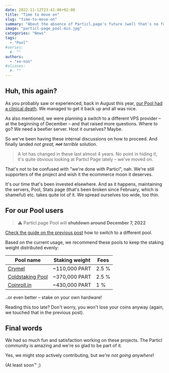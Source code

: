```yaml
---
date: 2022-11-12T23:41:06+02:00
title: "Time to move on"
slug: "time-to-move-on"
summary: "About the absence of Particl.page's future (well that's no fun!)"
image: "particl-page_pool-min.jpg"
categories: "News"
tags: 
  - "Pool"
#series:
  #- ""
authors:
  - "xe-non"
#aliases:
  #- ""
---
```


## Huh, this again?

As you probably saw or experienced, back in August this year, [our Pool had a clinical death](/articles/pool-shutdown/). We managed to get it back up and all was nice.

As also mentioned, we were planning a switch to a different VPS provider – at the beginning of December – and that raised more questions. Where to go? We need a beefier server. Host it ourselves? Maybe.

So we've been having these internal discussions on how to proceed. And finally landed _not great, ~~not~~ terrible_ solution.

> A lot has changed in these last almost 4 years. No point in hiding it, it's quite obvious looking at Particl Page lately – we've moved on.

That's not to be confused with "we're done with Particl", nah. We're still supporters of the project and wish it the ecommerce moon it deserves.

It's our time that's been invested elsewhere. And as it happens, maintaining the servers, Pool, Stats page (that's been broken since February, which is shameful) etc. takes quite lot of it. We spread ourselves too wide, too thin.


## For our Pool users

> ⚠️ Particl.page Pool will **shutdown around December 7, 2022**

[Check the guide on the previous post](/articles/pool-shutdown/) how to switch to a different pool.

Based on the current usage, we recommend these pools to keep the staking weight distributed evenly:

| Pool name | Staking weight | Fees |
| --------- | -------------- | ---- |
| [Crymel](https://particl1.crymel.icu/)           | ~110,000 PART | 2.5 % |
| [Coldstaking Pool](https://coldstakingpool.com/) | ~370,000 PART | 2.5 % |
| [Coinroll.in](https://coinroll.in/)              | ~430,000 PART | 1 %   |

..or even better – stake on your own hardware!

Reading this too late? Don't worry, you won't lose your coins anyway (again, we touched that in the previous post).


## Final words

We had so much fun and satisfaction working on these projects. The Particl community is amazing and we're so glad to be part of it.

Yes, we might stop actively contributing, but _we're not going anywhere_!

(At least soon™ ;)